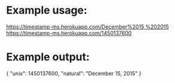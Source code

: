 # Example usage:
https://timestamp-ms.herokuapp.com/December%2015,%202015
https://timestamp-ms.herokuapp.com/1450137600

# Example output:
{ "unix": 1450137600, "natural": "December 15, 2015" }